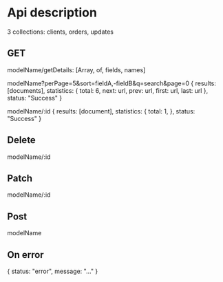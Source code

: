 # Api description

3 collections: clients, orders, updates

## GET

modelName/getDetails:
[Array, of, fields, names]

modelName?perPage=5&sort=fieldA,-fieldB&q=search&page=0
{
  results: [documents],
  statistics: {
    total: 6,
    next: url,
    prev: url,
    first: url,
    last: url
  },
  status: "Success"
}

modelName/:id
{
  results: [document],
  statistics: {
    total: 1,
  },
  status: "Success"
}

## Delete
modelName/:id

## Patch
modelName/:id

## Post
modelName

## On error
{
  status: "error",
  message: "..."
}